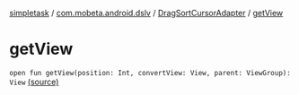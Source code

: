 [simpletask](../../index.md) / [com.mobeta.android.dslv](../index.md) / [DragSortCursorAdapter](index.md) / [getView](.)

# getView

`open fun getView(position: Int, convertView: View, parent: ViewGroup): View` [(source)](https://github.com/mpcjanssen/simpletask-android/blob/master/src/main/java/com/mobeta/android/dslv/DragSortCursorAdapter.java#L106)